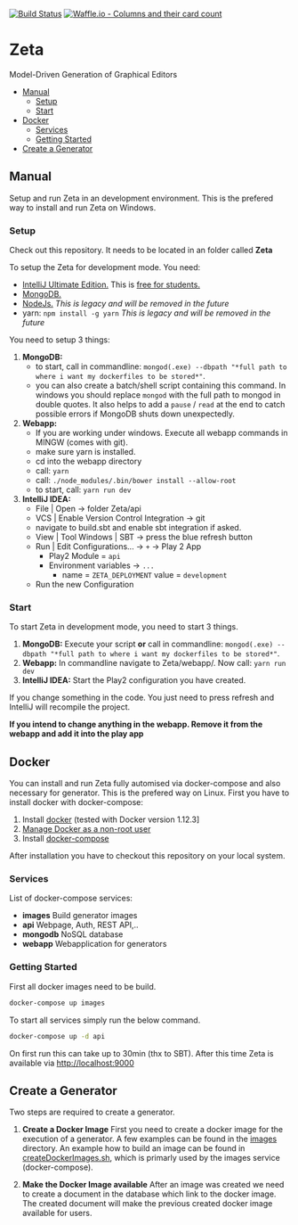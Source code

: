 [![Build Status](https://travis-ci.org/Zeta-Project/zeta.svg?branch=master)](https://travis-ci.org/Zeta-Project/zeta)
[![Waffle.io - Columns and their card count](https://badge.waffle.io/Zeta-Project/zeta.svg?columns=all)](https://waffle.io/Zeta-Project/zeta)
# Zeta
 Model-Driven Generation of Graphical Editors

* [ Manual](#manual)
    * [Setup](#setup)
    * [Start](#start)
* [Docker](#docker)
    * [Services](#services)
    * [Getting Started](#getting-started)
* [Create a Generator](#create-a-generator)

## Manual

Setup and run Zeta in an development environment. This is the prefered way to install and run Zeta on Windows.

### Setup

Check out this repository. It needs to be located in an folder called **Zeta**

To setup the Zeta for development mode. You need:

*  [IntelliJ Ultimate Edition.](https://www.jetbrains.com/idea/download/) This is [free for students.](https://www.jetbrains.com/student/)
*  [MongoDB.](https://www.mongodb.com/download-center)
*  [NodeJs.](https://nodejs.org/en/download/) *This is legacy and will be removed in the future*
*  yarn: `npm install -g yarn` *This is legacy and will be removed in the future*

You need to setup 3 things:

1.  **MongoDB:**
    * to start, call in commandline: `mongod(.exe) --dbpath "*full path to where i want my dockerfiles to be stored*"`.
    * you can also create a batch/shell script containing this command. In windows you should replace `mongod` with the full path to mongod in double quotes. It also helps to add a `pause` / `read` at the end to catch possible errors if MongoDB shuts down unexpectedly.
2. **Webapp:**
    * If you are working under windows. Execute all webapp commands in MINGW (comes with git).
    * make sure yarn is installed.
    * cd into the webapp directory
    * call: `yarn`
    * call: `./node_modules/.bin/bower install --allow-root`
    * to start, call: `yarn run dev`
3. **IntelliJ IDEA:**
    * File | Open -> folder Zeta/api
    * VCS | Enable Version Control Integration -> git
    * navigate to build.sbt and enable sbt integration if asked.
    * View | Tool Windows | SBT -> press the blue refresh button
    * Run | Edit Configurations... -> `+` -> Play 2 App
        * Play2 Module = `api`
        * Environment variables -> `...`
            * name = `ZETA_DEPLOYMENT`  value = `development`
    * Run the new Configuration

### Start

To start Zeta in development mode, you need to start 3 things.

1. **MongoDB:**
    Execute your script **or** call in commandline: `mongod(.exe) --dbpath "*full path to where i want my dockerfiles to be stored*"`.
2. **Webapp:**
    In commandline navigate to Zeta/webapp/. Now call: `yarn run dev`
3. **IntelliJ IDEA:**
    Start the Play2 configuration you have created.

If you change something in the code. You just need to press refresh and IntelliJ will recompile the project.

**If you intend to change anything in the webapp. Remove it from the webapp and add it into the play app**

## Docker

You can install and run Zeta fully automised via  docker-compose and also necessary for generator. This is the prefered way on Linux. First you have to install docker with docker-compose:

1. Install [docker](https://docs.docker.com/engine/installation/linux/) (tested with Docker version 1.12.3]
2. [Manage Docker as a non-root user](https://docs.docker.com/engine/installation/linux/linux-postinstall/)
3. Install [docker-compose](https://docs.docker.com/compose/install/)

After installation you have to checkout this repository on your local system.

### Services

List of docker-compose services:

- **images** Build generator images
- **api** Webpage, Auth, REST API,..
- **mongodb** NoSQL database
- **webapp** Webapplication for generators

### Getting Started

First all docker images need to be build.
```sh
docker-compose up images
```

To start all services simply run the below command.

```sh
docker-compose up -d api
```

On first run this can take up to 30min (thx to SBT). After this time Zeta is available via [http://localhost:9000](http://localhost:9000)

## Create a Generator
Two steps are required to create a generator.

1. **Create a Docker Image**
First you need to create a docker image for the execution of a generator. A few examples can be found in the [images](./api/images/generator) directory. An example how to build an image can be found in [createDockerImages.sh](/api/createDockerImages.sh), which is primarly used by the images service (docker-compose).

2. **Make the Docker Image available**
After an image was created we need to create a document in the database which link to the docker image. The created document will make the previous created docker image available for users.
